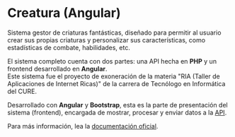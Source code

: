 # Creatura (Angular)  

Sistema gestor de criaturas fantásticas, diseñado para permitir al usuario 
crear sus propias criaturas y personalizar sus características, 
como estadísticas de combate, habilidades, etc.  

El sistema completo cuenta con dos partes: una API hecha en **PHP** y un frontend desarrollado en **Angular**.  
Este sistema fue el proyecto de exoneración de la materia "RIA (Taller de Aplicaciones de Internet Ricas)" de la carrera de Tecnólogo en Informática del CURE.  

Desarrollado con **Angular** y **Bootstrap**, esta es la parte de presentación del sistema (frontend), encargada de mostrar, procesar y enviar datos a la [API](https://github.com/LatiosLaw/Creatura_PHP).  

Para más información, lea la [documentación oficial](https://drive.google.com/file/d/1MTOnLv6uJ1HWjixXiNlgNOZRYMZpYZzR/view?usp=sharing).  
